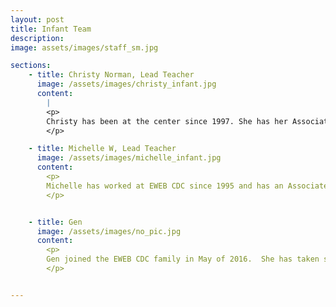 ```yaml
---
layout: post
title: Infant Team
description: 
image: assets/images/staff_sm.jpg

sections:
    - title: Christy Norman, Lead Teacher
      image: /assets/images/christy_infant.jpg
      content:
        |
        <p>
        Christy has been at the center since 1997. She has her Associates of Arts Degree in Early Childhood Education from Lane Community College.﻿ In her spare time, Christy enjoys reading, cooking, going to the coast, and spending time with her husband and three wonderful boys, Rylan, Kellen, and Braydan and their daughter Kayleen.
        </p>

    - title: Michelle W, Lead Teacher
      image: /assets/images/michelle_infant.jpg
      content:
        <p>
        Michelle has worked at EWEB CDC since 1995 and has an Associates of Arts Degree in Early Childhood Education from Lane Community College﻿. She is married to her wonderful husband David and has a son, Tyler, who loves all sports. Her favorite activities are bowling and shopping.
        </p>


    - title: Gen
      image: /assets/images/no_pic.jpg
      content:
        <p>
        Gen joined the EWEB CDC family in May of 2016.  She has taken some university classes in Early Childhood Education and enjoys participating in Community-based training workshops.  She likes to walk along the River Trail, ride her bike, hike on Skinner's Butte and especially likes to spend time with her family.  She adores musicals.
        </p>


---
```

